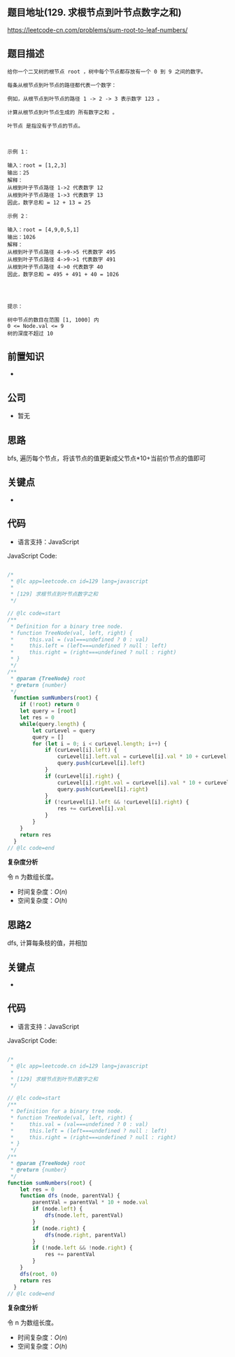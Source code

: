 
## 题目地址(129. 求根节点到叶节点数字之和)

https://leetcode-cn.com/problems/sum-root-to-leaf-numbers/

## 题目描述

```
给你一个二叉树的根节点 root ，树中每个节点都存放有一个 0 到 9 之间的数字。

每条从根节点到叶节点的路径都代表一个数字：

例如，从根节点到叶节点的路径 1 -> 2 -> 3 表示数字 123 。

计算从根节点到叶节点生成的 所有数字之和 。

叶节点 是指没有子节点的节点。

 

示例 1：

输入：root = [1,2,3]
输出：25
解释：
从根到叶子节点路径 1->2 代表数字 12
从根到叶子节点路径 1->3 代表数字 13
因此，数字总和 = 12 + 13 = 25

示例 2：

输入：root = [4,9,0,5,1]
输出：1026
解释：
从根到叶子节点路径 4->9->5 代表数字 495
从根到叶子节点路径 4->9->1 代表数字 491
从根到叶子节点路径 4->0 代表数字 40
因此，数字总和 = 495 + 491 + 40 = 1026


 

提示：

树中节点的数目在范围 [1, 1000] 内
0 <= Node.val <= 9
树的深度不超过 10
```

## 前置知识

- 

## 公司

- 暂无

## 思路

bfs, 遍历每个节点，将该节点的值更新成父节点*10+当前价节点的值即可

## 关键点

-  

## 代码

- 语言支持：JavaScript

JavaScript Code:

```javascript

/*
 * @lc app=leetcode.cn id=129 lang=javascript
 *
 * [129] 求根节点到叶节点数字之和
 */

// @lc code=start
/**
 * Definition for a binary tree node.
 * function TreeNode(val, left, right) {
 *     this.val = (val===undefined ? 0 : val)
 *     this.left = (left===undefined ? null : left)
 *     this.right = (right===undefined ? null : right)
 * }
 */
/**
 * @param {TreeNode} root
 * @return {number}
 */
  function sumNumbers(root) {
    if (!root) return 0
    let query = [root]
    let res = 0
    while(query.length) {
        let curLevel = query
        query = []
        for (let i = 0; i < curLevel.length; i++) {
            if (curLevel[i].left) {
                curLevel[i].left.val = curLevel[i].val * 10 + curLevel[i].left.val
                query.push(curLevel[i].left)
            }
            if (curLevel[i].right) {
                curLevel[i].right.val = curLevel[i].val * 10 + curLevel[i].right.val
                query.push(curLevel[i].right)
            }
            if (!curLevel[i].left && !curLevel[i].right) {
                res += curLevel[i].val
            }
        }
    }
    return res
  }
// @lc code=end

```


**复杂度分析**

令 n 为数组长度。

- 时间复杂度：$O(n)$
- 空间复杂度：$O(h)$

## 思路2

dfs, 计算每条枝的值，并相加

## 关键点

-  

## 代码

- 语言支持：JavaScript

JavaScript Code:

```javascript

/*
 * @lc app=leetcode.cn id=129 lang=javascript
 *
 * [129] 求根节点到叶节点数字之和
 */

// @lc code=start
/**
 * Definition for a binary tree node.
 * function TreeNode(val, left, right) {
 *     this.val = (val===undefined ? 0 : val)
 *     this.left = (left===undefined ? null : left)
 *     this.right = (right===undefined ? null : right)
 * }
 */
/**
 * @param {TreeNode} root
 * @return {number}
 */
function sumNumbers(root) {
    let res = 0
    function dfs (node, parentVal) {
        parentVal = parentVal * 10 + node.val
        if (node.left) {
            dfs(node.left, parentVal)
        }
        if (node.right) {
            dfs(node.right, parentVal)
        }
        if (!node.left && !node.right) {
            res += parentVal
        }
    }
    dfs(root, 0)
    return res
  }
// @lc code=end

```


**复杂度分析**

令 n 为数组长度。

- 时间复杂度：$O(n)$
- 空间复杂度：$O(h)$


